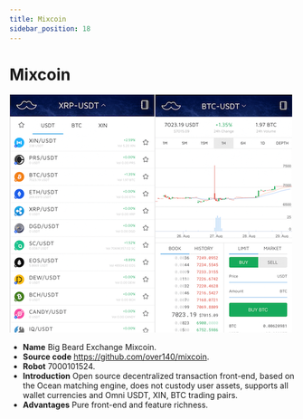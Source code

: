 ```yaml
---
title: Mixcoin
sidebar_position: 18
---
```


# Mixcoin

![Mixcoin](./mixcoin.png)

- **Name** Big Beard Exchange Mixcoin.
- **Source code** https://github.com/over140/mixcoin.
- **Robot** 7000101524.
- **Introduction** Open source decentralized transaction front-end, based on the Ocean matching engine, does not custody user assets, supports all wallet currencies and Omni USDT, XIN, BTC trading pairs.
- **Advantages** Pure front-end and feature richness.

